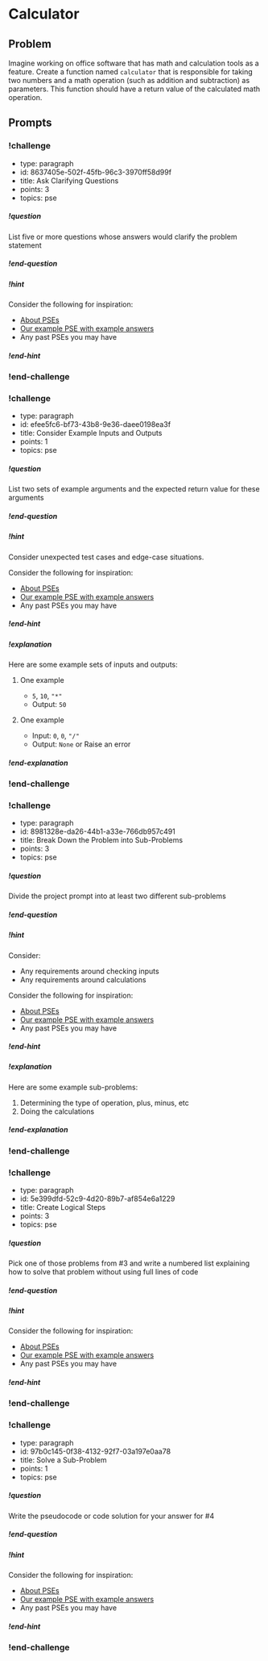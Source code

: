 # Calculator

## Problem

Imagine working on office software that has math and calculation tools as a feature. Create a function named `calculator` that is responsible for taking two numbers and a math operation (such as addition and subtraction) as parameters. This function should have a return value of the calculated math operation.

## Prompts

<!-- Question 1 -->
<!-- prettier-ignore-start -->
### !challenge
* type: paragraph
* id: 8637405e-502f-45fb-96c3-3970ff58d99f
* title: Ask Clarifying Questions
* points: 3
* topics: pse

##### !question

List five or more questions whose answers would clarify the problem statement

##### !end-question
##### !hint

Consider the following for inspiration:

- [About PSEs](../about-pses/about-pses.md)
- [Our example PSE with example answers](../about-pses/example-pse.md)
- Any past PSEs you may have

##### !end-hint
### !end-challenge
<!-- prettier-ignore-end -->

<!-- Question 2 -->
<!-- prettier-ignore-start -->
### !challenge
* type: paragraph
* id: efee5fc6-bf73-43b8-9e36-daee0198ea3f
* title: Consider Example Inputs and Outputs
* points: 1
* topics: pse
##### !question

List two sets of example arguments and the expected return value for these arguments

##### !end-question
##### !hint

Consider unexpected test cases and edge-case situations.

Consider the following for inspiration:

- [About PSEs](../about-pses/about-pses.md)
- [Our example PSE with example answers](../about-pses/example-pse.md)
- Any past PSEs you may have

##### !end-hint
##### !explanation 

Here are some example sets of inputs and outputs:

1. One example
    - `5`, `10`, `"*"`
    - Output: `50`

1. One example
    - Input: `0`, `0`, `"/"`
    - Output: `None` or Raise an error

##### !end-explanation

### !end-challenge
<!-- prettier-ignore-end -->

<!-- Question 3 -->
<!-- prettier-ignore-start -->
### !challenge
* type: paragraph
* id: 8981328e-da26-44b1-a33e-766db957c491
* title: Break Down the Problem into Sub-Problems
* points: 3
* topics: pse
##### !question

Divide the project prompt into at least two different sub-problems

##### !end-question
##### !hint

Consider:

- Any requirements around checking inputs
- Any requirements around calculations

Consider the following for inspiration:

- [About PSEs](../about-pses/about-pses.md)
- [Our example PSE with example answers](../about-pses/example-pse.md)
- Any past PSEs you may have

##### !end-hint
##### !explanation

Here are some example sub-problems:

1.  Determining the type of operation, plus, minus, etc
1.  Doing the calculations

##### !end-explanation
### !end-challenge
<!-- prettier-ignore-end -->

<!-- Question 4 -->
<!-- prettier-ignore-start -->
### !challenge
* type: paragraph
* id: 5e399dfd-52c9-4d20-89b7-af854e6a1229
* title: Create Logical Steps
* points: 3
* topics: pse
##### !question

Pick one of those problems from #3 and write a numbered list explaining how to solve that problem without using full lines of code

##### !end-question
##### !hint

Consider the following for inspiration:

- [About PSEs](../about-pses/about-pses.md)
- [Our example PSE with example answers](../about-pses/example-pse.md)
- Any past PSEs you may have

##### !end-hint
### !end-challenge
<!-- prettier-ignore-end -->

<!-- Question 5 -->
<!-- prettier-ignore-start -->
### !challenge
* type: paragraph
* id: 97b0c145-0f38-4132-92f7-03a197e0aa78
* title: Solve a Sub-Problem
* points: 1
* topics: pse
##### !question

Write the pseudocode or code solution for your answer for #4

##### !end-question
##### !hint

Consider the following for inspiration:

- [About PSEs](../about-pses/about-pses.md)
- [Our example PSE with example answers](../about-pses/example-pse.md)
- Any past PSEs you may have

##### !end-hint
### !end-challenge
<!-- prettier-ignore-end -->
